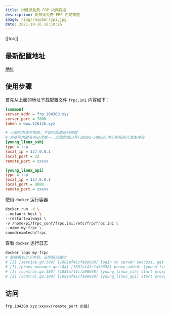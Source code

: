 ```yaml
---
title: 树莓派免费 FRP 内网穿透
description: 树莓派免费 FRP 内网穿透
image: /img/raspberrypi.jpg
date: 2021-10-16 16:10:26
---
```


[[toc]]

## 最新配置地址

[地址](https://frp.104300.xyz/)

## 使用步骤

首先从上面的地址下载配置文件 `frpc.ini` 内容如下：

```ini
[common]
server_addr = frp.104300.xyz
server_port = 7000
token = www.126126.xyz

# 上面的内容不用改，下面的配置自行修改
# 方括号内的名字必须唯一，远程的端口号(10001-50000)也不能和别人发生冲突
[young_linux_ssh]
type = tcp
local_ip = 127.0.0.1
local_port = 22
remote_port = xxxxx

[young_linux_api]
type = tcp
local_ip = 127.0.0.1
local_port = 8080
remote_port = xxxxx
```

使用 `docker` 运行容器

```bash
docker run -d \
--network host \
--restart=always \
-v /home/pi/frpc_conf/frpc.ini:/etc/frp/frpc.ini \
--name my-frpc \
snowdreamtech/frpc
```

查看 `docker` 运行日志

```bash
docker logs my-frpc
# 能够看到以下内容，证明启动成功
# [I] [service.go:304] [1081af41cfa98698] login to server success, get run id [1081af41cfa98698], server udp port [0],
# [I] [proxy_manager.go:144] [1081af41cfa98698] proxy added: [young_linux_api young_linux_ssh],
# [I] [control.go:180] [1081af41cfa98698] [young_linux_ssh] start proxy success,
# [I] [control.go:180] [1081af41cfa98698] [young_linux_api] start proxy success
```

## 访问

`frp.104300.xyz:xxxxx(remote_port 的值)`